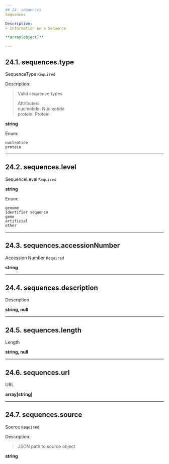 ```yaml
---
## 24. sequences
Sequences  

Description:
> Information on a Sequence  

**array[object]**

---
```

## 24.1. sequences.type
SequenceType  `Required`

Description:
> Valid sequence types  
>  
> Attributes:  
>     nucleotide: Nucleotide  
>     protein: Protein  

**string**

Enum:

	nucleotide
	protein

---
## 24.2. sequences.level
SequenceLevel  `Required`

**string**

Enum:

	genome
	identifier sequence
	gene
	artificial
	other

---
## 24.3. sequences.accessionNumber
Accession Number  `Required`

**string**

---
## 24.4. sequences.description
Description  

**string, null**

---
## 24.5. sequences.length
Length  

**string, null**

---
## 24.6. sequences.url
URL  

**array[string]**

---
## 24.7. sequences.source
Source  `Required`

Description:
> JSON path to source object  

**string**
